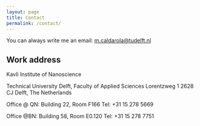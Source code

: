 ```yaml
---
layout: page
title: Contact
permalink: /contact/
---
```


You can always write me an email: [m.caldarola@tudelft.nl](mailto:m.caldarola@tudelft.nl)

## Work address

Kavli Institute of Nanoscience
 
Technical University Delft, Faculty of Applied Sciences
Lorentzweg 1
2628 CJ Delft, The Netherlands
 
Office @ QN: Building 22, Room F166
Tel: +31 15 278 5669
 
Office @BN: Building 58, Room E0.120
Tel: +31 15 278 7751